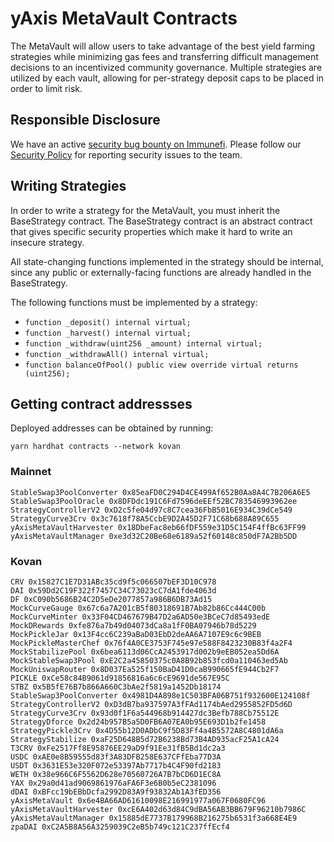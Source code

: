 # yAxis MetaVault Contracts

The MetaVault will allow users to take advantage of the best yield farming strategies while minimizing gas fees and transferring difficult management decisions to an incentivized community governance. Multiple strategies are utilized by each vault, allowing for per-strategy deposit caps to be placed in order to limit risk.

## Responsible Disclosure

We have an active [security bug bounty on Immunefi](https://immunefi.com/bounty/yaxis/). Please follow our [Security Policy](https://github.com/yaxis-project/metavault/security/policy) for reporting security issues to the team.

## Writing Strategies

In order to write a strategy for the MetaVault, you must inherit the BaseStrategy contract. The BaseStrategy contract is an abstract contract that gives specific security properties which make it hard to write an insecure strategy.

All state-changing functions implemented in the strategy should be internal, since any public or externally-facing functions are already handled in the BaseStrategy.

 The following functions must be implemented by a strategy:
 - `function _deposit() internal virtual;`
 - `function _harvest() internal virtual;`
 - `function _withdraw(uint256 _amount) internal virtual;`
 - `function _withdrawAll() internal virtual;`
 - `function balanceOfPool() public view override virtual returns (uint256);`

## Getting contract addressses

Deployed addresses can be obtained by running:

```
yarn hardhat contracts --network kovan
```

### Mainnet

```
StableSwap3PoolConverter 0x85eaFD0C294D4CE499Af652B0Aa8A4C7B206A6E5
StableSwap3PoolOracle 0x8DFDdc191C6Fd7596deEEf52BC783546993962ee
StrategyControllerV2 0xD2c5fe04d97c8C7cea36FbB5016E934C39dCe549
StrategyCurve3Crv 0x3c7618f78A5CcbE9D2A45D2F71C68b688A89C655
yAxisMetaVaultHarvester 0x18DbeFac8eb66fDF559e31D5C154F4ffBc63FF99
yAxisMetaVaultManager 0xe3d32C20Be68e6189a52f60148c850dF7A2Bb5DD
```

### Kovan

```
CRV 0x15827C1E7D31ABc35cd9f5c066507bEF3D10C978
DAI 0x59Dd2C19F322f7457C34C73023cC7dA1fde4063d
DF 0xC090b5686B24C2D5eDe2077857a986B6DB73Ad15
MockCurveGauge 0x67c6a7A201cB5f80318691B7Ab82b86Cc444C00b
MockCurveMinter 0x33F04CD467679B47D2a6AD50e3BCeC7d85493edE
MockDRewards 0xfe876a7b49d04073dCa8a1fF0BA07946b78d5229
MockPickleJar 0x13F4cc6C239aBaD03EbD2deAA6A7107E9c6c9BEB
MockPickleMasterChef 0x76f4A0CE3753F745e97e588F8423230B83f4a2F4
MockStabilizePool 0x6bea6113d06CcA2453917d002b9eEB052ea5Dd6A
MockStableSwap3Pool 0xE2C2a45850375c0A8B92b853fcd0a110463ed5Ab
MockUniswapRouter 0x8D037Ea525f150BaD41D0caB990665fE944Cb2F7
PICKLE 0xCe58c84B9061d91856816a6c6cE9691de567E95C
STBZ 0x5B5fE76B7b866A660C3bAe2f5819a1452Db18174
StableSwap3PoolConverter 0x4981D4A898e1C503BFA06B751f932600E124108f
StrategyControllerV2 0xD3dB7ba937597A3fFAd1174bAed2955852FD5d6D
StrategyCurve3Crv 0x93d0f1F6a544968b914427dc3Befb788Cb75512E
StrategyDforce 0x2d24b957B5a5D0FB6A07EA0b95E693D1b2fe1458
StrategyPickle3Crv 0x4D55b12D0ADbC9f5D83Ff4a4B5572A8C4801dA6a
StrategyStabilize 0xaF25D648B5d72B6238Bd73B4AD935acF25A1cA24
T3CRV 0xFe2517Ff8E95876EE29aD9f91Ee31fB5Bd1dc2a3
USDC 0xAE0e8B59555d83f3A83DFB258E637CFfEba77D3A
USDT 0x3631E53e320F072e53397Ab7717b4C4F90fd2183
WETH 0x38e966C6F5562D628e70560726A7B7bCD6D1EC8A
YAX 0x29a0d41ad9069861976aFA6F3e6B0b5eC2381096
dDAI 0xBFcc19bEBbDcfa2992D83A9f93832Ab1A3fED356
yAxisMetaVault 0x6e4BA66AD61610098E216991977a067F0680FC96
yAxisMetaVaultHarvester 0xcE6A402d63d84C9dBA56AB3BB679F96210b7986C
yAxisMetaVaultManager 0x15885dE7737B179968B216275b6531f3a668E4E9
zpaDAI 0xC2A5B8A56A3259039C2eB5b749c121C237ffEcf4
```
